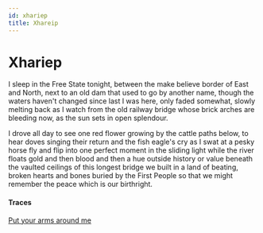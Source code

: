 ```yaml
---
id: xhariep
title: Xhareip
---
```


# Xhariep

I sleep in the Free State tonight, 
between the make believe border
of East and North,
next to an old dam that used to go 
by another name, 
though the waters haven't changed
since last I was here, only faded somewhat,
slowly melting back as I watch
from the old railway bridge
whose brick arches are bleeding now,
as the sun sets in open splendour.

I drove all day to see one red flower
growing by the cattle paths below,
to hear doves singing their return
and the fish eagle's cry
as I swat at a pesky horse fly
and flip into one perfect moment
in the sliding light
while the river floats gold and then blood
and then a hue outside history or value
beneath the vaulted ceilings of this
longest bridge we built in a land
of beating, broken hearts and bones
buried by the First People
so that we might remember
the peace which is our birthright. 

#### Traces

[Put your arms around me](https://www.youtube.com/watch?v=jlBoqGnuUv4 "Delta")